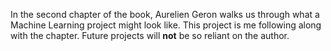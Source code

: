 In the second chapter of the book, Aurelien Geron walks us through what a Machine Learning project might look like. This project is me following along with the chapter. Future projects will **not** be so reliant on the author.
